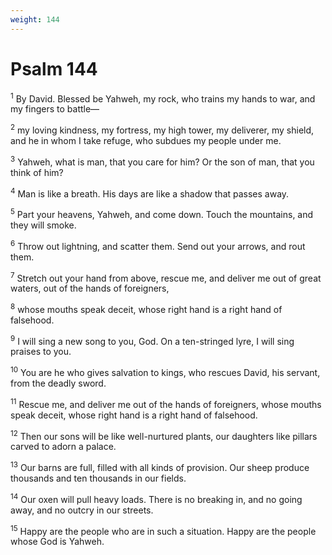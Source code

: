 ```yaml
---
weight: 144
---
```


# Psalm 144

<sup>1</sup> By David. Blessed be Yahweh, my rock, who trains my hands to war, and my fingers to battle— 

<sup>2</sup> my loving kindness, my fortress, my high tower, my deliverer, my shield, and he in whom I take refuge, who subdues my people under me. 

<sup>3</sup> Yahweh, what is man, that you care for him? Or the son of man, that you think of him? 

<sup>4</sup> Man is like a breath. His days are like a shadow that passes away. 

<sup>5</sup> Part your heavens, Yahweh, and come down. Touch the mountains, and they will smoke. 

<sup>6</sup> Throw out lightning, and scatter them. Send out your arrows, and rout them. 

<sup>7</sup> Stretch out your hand from above, rescue me, and deliver me out of great waters, out of the hands of foreigners, 

<sup>8</sup> whose mouths speak deceit, whose right hand is a right hand of falsehood. 

<sup>9</sup> I will sing a new song to you, God. On a ten-stringed lyre, I will sing praises to you. 

<sup>10</sup> You are he who gives salvation to kings, who rescues David, his servant, from the deadly sword. 

<sup>11</sup> Rescue me, and deliver me out of the hands of foreigners, whose mouths speak deceit, whose right hand is a right hand of falsehood. 

<sup>12</sup> Then our sons will be like well-nurtured plants, our daughters like pillars carved to adorn a palace. 

<sup>13</sup> Our barns are full, filled with all kinds of provision. Our sheep produce thousands and ten thousands in our fields. 

<sup>14</sup> Our oxen will pull heavy loads. There is no breaking in, and no going away, and no outcry in our streets. 

<sup>15</sup> Happy are the people who are in such a situation. Happy are the people whose God is Yahweh. 


